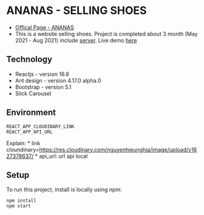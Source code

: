 # ANANAS - SELLING SHOES
- [Offical Page - ANANAS](https://ananas.vn/)
- This is a website selling shoes. Project is completed about 3 month (May 2021 - Aug 2021) include [server](https://github.com/nguyenhieunghia2001/Ananas-server). Live demo [here](https://ananas-v2.vercel.app/)

## Technology
* Reactjs - version 16.8
* Ant design - version 4.17.0 alpha.0
* Bootstrap - version 5.1
* Slick Carousel

## Environment
```
REACT_APP_CLOUDINARY_LINK
REACT_APP_API_URL
```
Explain:
    * link cloundinary=https://res.cloudinary.com/nguyenhieunghia/image/upload/v1627378637/
    * api_url: url api local

## Setup
To run this project, install is locally using npm:

```
npm install
npm start
```


 
